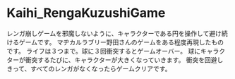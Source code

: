 # Kaihi_RengaKuzushiGame
レンガ崩しゲームを邪魔しないように、キャラクターである円を操作して避け続けるゲームです。
マヂカルラブリー野田さんのゲームをある程度再現したものです。
ライフは３つまで。球に３回衝突するとゲームオーバー。
球にキャラクターが衝突するたびに、キャラクターが大きくなっていきます。
衝突を回避しきって、すべてのレンガがなくなったらゲームクリアです。
